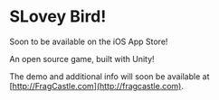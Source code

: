 SLovey Bird!
=========

Soon to be available on the iOS App Store!

An open source game, built with Unity!

The demo and additional info will soon be available at [http://FragCastle.com](http://fragcastle.com).
